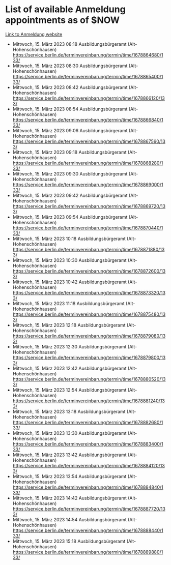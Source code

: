 # List of available Anmeldung appointments as of $NOW
[Link to Anmeldung website](https://service.berlin.de/terminvereinbarung/termin/tag.php?termin=1&anliegen[]=120686&dienstleisterlist=122210,122217,327316,122219,327312,122227,327314,122231,327346,122243,327348,122254,122252,329742,122260,329745,122262,329748,122271,327278,122273,327274,122277,327276,330436,122280,327294,122282,327290,122284,327292,122291,327270,122285,327266,122286,327264,122296,327268,150230,329760,122297,327286,122294,327284,122312,329763,122314,329775,122304,327330,122311,327334,122309,327332,317869,122281,327352,122279,329772,122283,122276,327324,122274,327326,122267,329766,122246,327318,122251,327320,122257,327322,122208,327298,122226,327300&herkunft=http%3A%2F%2Fservice.berlin.de%2Fdienstleistung%2F120686%2F)
- Mittwoch, 15. März 2023 08:18 Ausbildungsbürgeramt (Alt- Hohenschönhausen) https://service.berlin.de/terminvereinbarung/termin/time/1678864680/133/
- Mittwoch, 15. März 2023 08:30 Ausbildungsbürgeramt (Alt- Hohenschönhausen) https://service.berlin.de/terminvereinbarung/termin/time/1678865400/133/
- Mittwoch, 15. März 2023 08:42 Ausbildungsbürgeramt (Alt- Hohenschönhausen) https://service.berlin.de/terminvereinbarung/termin/time/1678866120/133/
- Mittwoch, 15. März 2023 08:54 Ausbildungsbürgeramt (Alt- Hohenschönhausen) https://service.berlin.de/terminvereinbarung/termin/time/1678866840/133/
- Mittwoch, 15. März 2023 09:06 Ausbildungsbürgeramt (Alt- Hohenschönhausen) https://service.berlin.de/terminvereinbarung/termin/time/1678867560/133/
- Mittwoch, 15. März 2023 09:18 Ausbildungsbürgeramt (Alt- Hohenschönhausen) https://service.berlin.de/terminvereinbarung/termin/time/1678868280/133/
- Mittwoch, 15. März 2023 09:30 Ausbildungsbürgeramt (Alt- Hohenschönhausen) https://service.berlin.de/terminvereinbarung/termin/time/1678869000/133/
- Mittwoch, 15. März 2023 09:42 Ausbildungsbürgeramt (Alt- Hohenschönhausen) https://service.berlin.de/terminvereinbarung/termin/time/1678869720/133/
- Mittwoch, 15. März 2023 09:54 Ausbildungsbürgeramt (Alt- Hohenschönhausen) https://service.berlin.de/terminvereinbarung/termin/time/1678870440/133/
- Mittwoch, 15. März 2023 10:18 Ausbildungsbürgeramt (Alt- Hohenschönhausen) https://service.berlin.de/terminvereinbarung/termin/time/1678871880/133/
- Mittwoch, 15. März 2023 10:30 Ausbildungsbürgeramt (Alt- Hohenschönhausen) https://service.berlin.de/terminvereinbarung/termin/time/1678872600/133/
- Mittwoch, 15. März 2023 10:42 Ausbildungsbürgeramt (Alt- Hohenschönhausen) https://service.berlin.de/terminvereinbarung/termin/time/1678873320/133/
- Mittwoch, 15. März 2023 11:18 Ausbildungsbürgeramt (Alt- Hohenschönhausen) https://service.berlin.de/terminvereinbarung/termin/time/1678875480/133/
- Mittwoch, 15. März 2023 12:18 Ausbildungsbürgeramt (Alt- Hohenschönhausen) https://service.berlin.de/terminvereinbarung/termin/time/1678879080/133/
- Mittwoch, 15. März 2023 12:30 Ausbildungsbürgeramt (Alt- Hohenschönhausen) https://service.berlin.de/terminvereinbarung/termin/time/1678879800/133/
- Mittwoch, 15. März 2023 12:42 Ausbildungsbürgeramt (Alt- Hohenschönhausen) https://service.berlin.de/terminvereinbarung/termin/time/1678880520/133/
- Mittwoch, 15. März 2023 12:54 Ausbildungsbürgeramt (Alt- Hohenschönhausen) https://service.berlin.de/terminvereinbarung/termin/time/1678881240/133/
- Mittwoch, 15. März 2023 13:18 Ausbildungsbürgeramt (Alt- Hohenschönhausen) https://service.berlin.de/terminvereinbarung/termin/time/1678882680/133/
- Mittwoch, 15. März 2023 13:30 Ausbildungsbürgeramt (Alt- Hohenschönhausen) https://service.berlin.de/terminvereinbarung/termin/time/1678883400/133/
- Mittwoch, 15. März 2023 13:42 Ausbildungsbürgeramt (Alt- Hohenschönhausen) https://service.berlin.de/terminvereinbarung/termin/time/1678884120/133/
- Mittwoch, 15. März 2023 13:54 Ausbildungsbürgeramt (Alt- Hohenschönhausen) https://service.berlin.de/terminvereinbarung/termin/time/1678884840/133/
- Mittwoch, 15. März 2023 14:42 Ausbildungsbürgeramt (Alt- Hohenschönhausen) https://service.berlin.de/terminvereinbarung/termin/time/1678887720/133/
- Mittwoch, 15. März 2023 14:54 Ausbildungsbürgeramt (Alt- Hohenschönhausen) https://service.berlin.de/terminvereinbarung/termin/time/1678888440/133/
- Mittwoch, 15. März 2023 15:18 Ausbildungsbürgeramt (Alt- Hohenschönhausen) https://service.berlin.de/terminvereinbarung/termin/time/1678889880/133/

